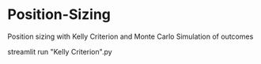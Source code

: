 # Position-Sizing
Position sizing with Kelly Criterion and Monte Carlo Simulation of outcomes

streamlit run "Kelly Criterion".py
